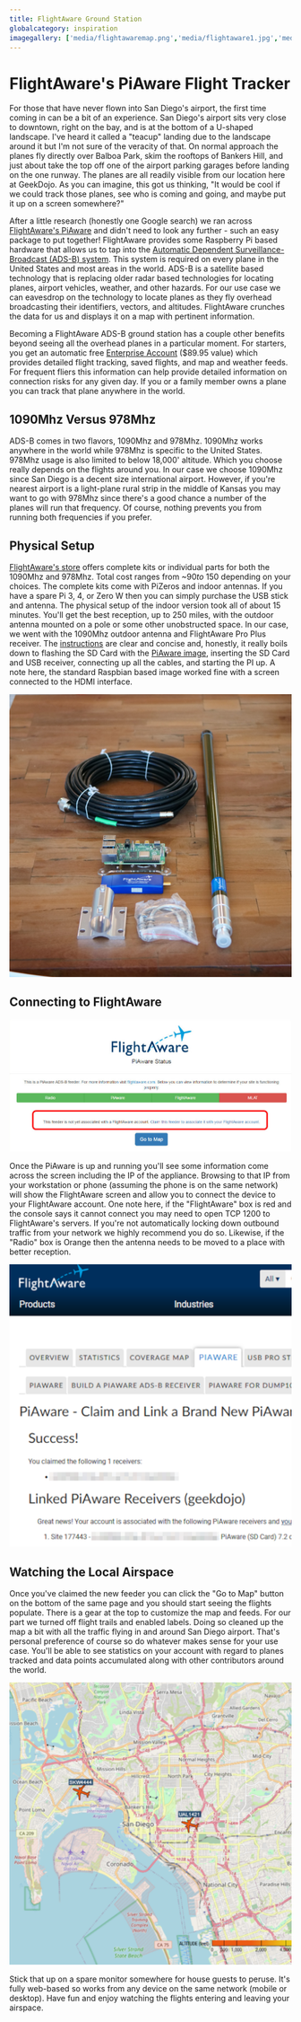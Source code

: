 ```yaml
---
title: FlightAware Ground Station
globalcategory: inspiration
imagegallery: ['media/flightawaremap.png','media/flightaware1.jpg','media/flightaware2.jpg','media/flightawaresuccess.png']
---
```


# FlightAware's PiAware Flight Tracker

For those that have never flown into San Diego's airport, the first time coming in can be a bit of an experience. San Diego's airport sits very close to downtown, right on the bay, and is at the bottom of a U-shaped landscape. I've heard it called a "teacup" landing due to the landscape around it but I'm not sure of the veracity of that. On normal approach the planes fly directly over Balboa Park, skim the rooftops of Bankers Hill, and just about take the top off one of the airport parking garages before landing on the one runway. The planes are all readily visible from our location here at GeekDojo. As you can imagine, this got us thinking, "It would be cool if we could track those planes, see who is coming and going, and maybe put it up on a screen somewhere?"

After a little research (honestly one Google search) we ran across [FlightAware's PiAware](https://flightaware.com/adsb/piaware/build/) and didn't need to look any further - such an easy package to put together! FlightAware provides some Raspberry Pi based hardware that allows us to tap into the [Automatic Dependent Surveillance-Broadcast (ADS-B) system](https://www.faa.gov/air_traffic/technology/adsb/). This system is required on every plane in the United States and most areas in the world. ADS-B is a satellite based technology that is replacing older radar based technologies for locating planes, airport vehicles, weather, and other hazards. For our use case we can eavesdrop on the technology to locate planes as they fly overhead broadcasting their identifiers, vectors, and altitudes. FlightAware crunches the data for us and displays it on a map with pertinent information.

Becoming a FlightAware ADS-B ground station has a couple other benefits beyond seeing all the overhead planes in a particular moment. For starters, you get an automatic free [Enterprise Account](https://flightaware.com/commercial/premium/) ($89.95 value) which provides detailed flight tracking, saved flights, and map and weather feeds. For frequent fliers this information can help provide detailed information on connection risks for any given day. If you or a family member owns a plane you can track that plane anywhere in the world.

## 1090Mhz Versus 978Mhz

ADS-B comes in two flavors, 1090Mhz and 978Mhz. 1090Mhz works anywhere in the world while 978Mhz is specific to the United States. 978Mhz usage is also limited to below 18,000' altitude. Which you choose really depends on the flights around you. In our case we choose 1090Mhz since San Diego is a decent size international airport. However, if you're nearest airport is a light-plane rural strip in the middle of Kansas you may want to go with 978Mhz since there's a good chance a number of the planes will run that frequency. Of course, nothing prevents you from running both frequencies if you prefer.

## Physical Setup

[FlightAware's store](https://flightaware.store/collections/all) offers complete kits or individual parts for both the 1090Mhz and 978Mhz. Total cost ranges from ~$90 to ~$150 depending on your choices. The complete kits come with PiZeros and indoor antennas. If you have a spare Pi 3, 4, or Zero W then you can simply purchase the USB stick and antenna. The physical setup of the indoor version took all of about 15 minutes. You'll get the best reception, up to 250 miles, with the outdoor antenna mounted on a pole or some other unobstructed space. In our case, we went with the 1090Mhz outdoor antenna and FlightAware Pro Plus receiver. The [instructions](https://flightaware.com/adsb/piaware/build/) are clear and concise and, honestly, it really boils down to flashing the SD Card with the [PiAware image](https://piaware.flightcdn.com/piaware-sd-card-7.2.img.zip), inserting the SD Card and USB receiver, connecting up all the cables, and starting the PI up. A note here, the standard Raspbian based image worked fine with a screen connected to the HDMI interface.

![FlightAware PiAware Receiver](media/flightaware1.jpg)

## Connecting to FlightAware

![PiAware Status Page](media/Claim_Feed_via_Status.jpg)

Once the PiAware is up and running you'll see some information come across the screen including the IP of the appliance. Browsing to that IP from your workstation or phone (assuming the phone is on the same network) will show the FlightAware screen and allow you to connect the device to your FlightAware account. One note here, if the "FlightAware" box is red and the console says it cannot connect you may need to open TCP 1200 to FlightAware's servers. If you're not automatically locking down outbound traffic from your network we highly recommend you do so. Likewise, if the "Radio" box is Orange then the antenna needs to be moved to a place with better reception.

![FlightAware Claim Success](media/flightawaresuccess.png)

## Watching the Local Airspace

Once you've claimed the new feeder you can click the "Go to Map" button on the bottom of the same page and you should start seeing the flights populate. There is a gear at the top to customize the map and feeds. For our part we turned off flight trails and enabled labels. Doing so cleaned up the map a bit with all the traffic flying in and around San Diego airport. That's personal preference of course so do whatever makes sense for your use case. You'll be able to see statistics on your account with regard to planes tracked and data points accumulated along with other contributors around the world.

![SkyWest leaving our airspace while United comes in for a landing](media/flightawaremap.png)

Stick that up on a spare monitor somewhere for house guests to peruse. It's fully web-based so works from any device on the same network (mobile or desktop). Have fun and enjoy watching the flights entering and leaving your airspace.
